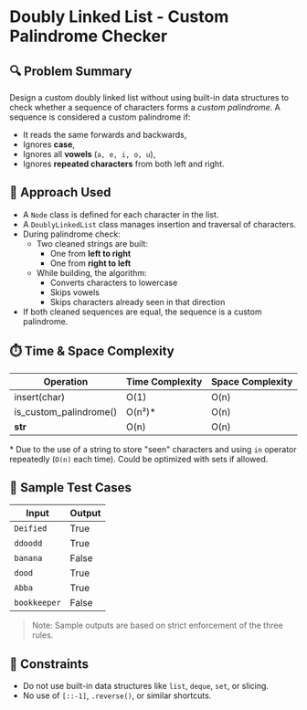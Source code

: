 # Doubly Linked List - Custom Palindrome Checker

## 🔍 Problem Summary

Design a custom doubly linked list without using built-in data structures to check whether a sequence of characters forms a *custom palindrome*. A sequence is considered a custom palindrome if:
- It reads the same forwards and backwards,
- Ignores **case**,
- Ignores all **vowels** (`a, e, i, o, u`),
- Ignores **repeated characters** from both left and right.

## 🧠 Approach Used

- A `Node` class is defined for each character in the list.
- A `DoublyLinkedList` class manages insertion and traversal of characters.
- During palindrome check:
  - Two cleaned strings are built:
    - One from **left to right**
    - One from **right to left**
  - While building, the algorithm:
    - Converts characters to lowercase
    - Skips vowels
    - Skips characters already seen in that direction
- If both cleaned sequences are equal, the sequence is a custom palindrome.

## ⏱️ Time & Space Complexity

| Operation               | Time Complexity  | Space Complexity |
|-------------------------|------------------|-------------------|
| insert(char)            | O(1)             | O(n)              |
| is_custom_palindrome()  | O(n²)*           | O(n)              |
| __str__                 | O(n)             | O(n)              |

\* Due to the use of a string to store "seen" characters and using `in` operator repeatedly (`O(n)` each time). Could be optimized with sets if allowed.

## 🧪 Sample Test Cases

| Input      | Output |
|------------|--------|
| `Deified`  | True   |
| `ddoodd`   | True   |
| `banana`   | False  |
| `dood`     | True   |
| `Abba`     | True   |
| `bookkeeper` | False |

> Note: Sample outputs are based on strict enforcement of the three rules.

## 🚫 Constraints

- Do not use built-in data structures like `list`, `deque`, `set`, or slicing.
- No use of `[::-1]`, `.reverse()`, or similar shortcuts.
